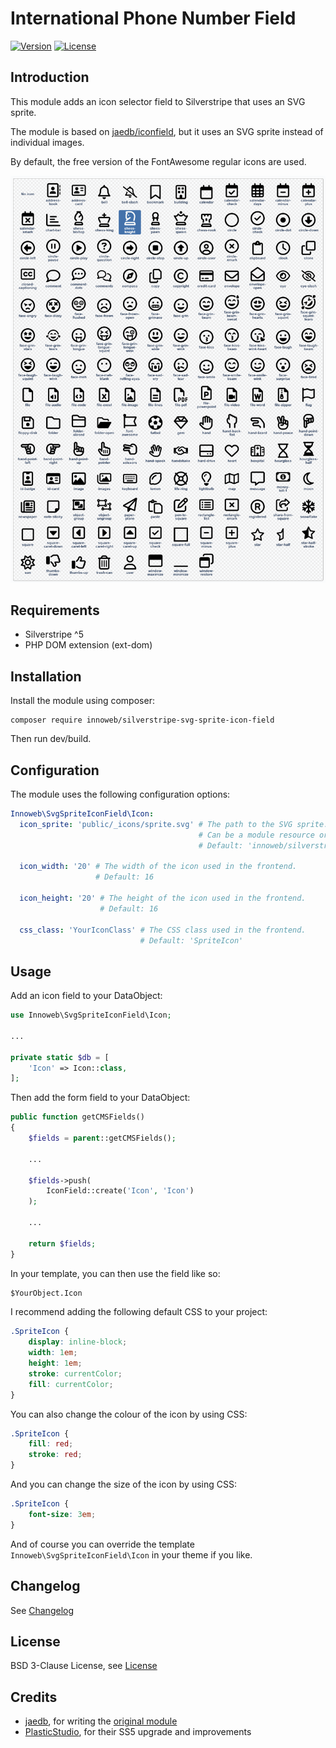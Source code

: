 # International Phone Number Field

[![Version](https://img.shields.io/packagist/v/innoweb/silverstripe-svg-sprite-icon-field.svg?style=flat-square)](https://packagist.org/packages/innoweb/silverstripe-svg-sprite-icon-field)
[![License](https://img.shields.io/packagist/l/innoweb/silverstripe-svg-sprite-icon-field.svg?style=flat-square)](license.md)

## Introduction

This module adds an icon selector field to Silverstripe that uses an SVG sprite.

The module is based on [jaedb/iconfield](https://github.com/jaedb/IconField), but it uses an SVG sprite instead of individual images.

By default, the free version of the FontAwesome regular icons are used.

![IconField](docs/screenshot.png)

## Requirements

* Silverstripe ^5
* PHP DOM extension (ext-dom)

## Installation

Install the module using composer:
```
composer require innoweb/silverstripe-svg-sprite-icon-field
```
Then run dev/build.

## Configuration

The module uses the following configuration options:

```yaml
Innoweb\SvgSpriteIconField\Icon:
  icon_sprite: 'public/_icons/sprite.svg' # The path to the SVG sprite. 
                                          # Can be a module resource or relative path. 
                                          # Default: 'innoweb/silverstripe-svg-sprite-icon-field: client/icons/fontawesome-regular-free.svg'
  
  icon_width: '20' # The width of the icon used in the frontend. 
                   # Default: 16
  
  icon_height: '20' # The height of the icon used in the frontend. 
                    # Default: 16
  
  css_class: 'YourIconClass' # The CSS class used in the frontend. 
                             # Default: 'SpriteIcon'
```

## Usage

Add an icon field to your DataObject:

```php
use Innoweb\SvgSpriteIconField\Icon;

...

private static $db = [
    'Icon' => Icon::class,
];
```

Then add the form field to your DataObject:

```php
public function getCMSFields()
{
    $fields = parent::getCMSFields();

    ...
    
    $fields->push(
        IconField::create('Icon', 'Icon')
    );
    
    ...

    return $fields;
}
```

In your template, you can then use the field like so:

```html
$YourObject.Icon
```

I recommend adding the following default CSS to your project:

```css
.SpriteIcon {
    display: inline-block;
    width: 1em;
    height: 1em;
    stroke: currentColor;
    fill: currentColor;
}
```

You can also change the colour of the icon by using CSS:

```css
.SpriteIcon {
    fill: red;
    stroke: red;
}
```

And you can change the size of the icon by using CSS:

```css
.SpriteIcon {
    font-size: 3em;
}
```

And of course you can override the template `Innoweb\SvgSpriteIconField\Icon` in your theme if you like.

## Changelog

See [Changelog](changelog.md)

## License

BSD 3-Clause License, see [License](license.md)

## Credits

* [jaedb](https://github.com/jaedb), for writing the [original module](https://github.com/jaedb/IconField)
* [PlasticStudio](https://github.com/PlasticStudio), for their SS5 upgrade and improvements

